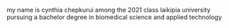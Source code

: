 my name is cynthia chepkurui among the 2021 class laikipia university pursuing a bachelor degree in biomedical science and applied technology
